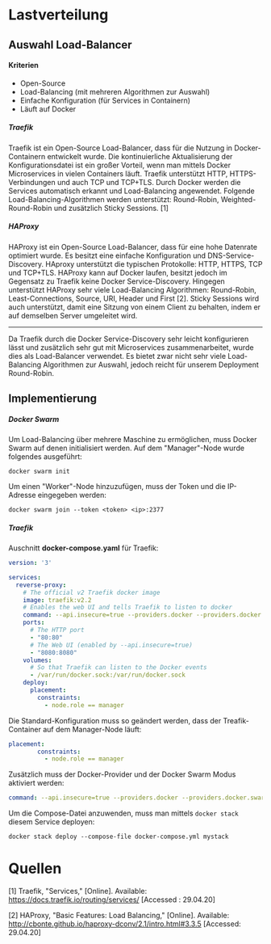 # Lastverteilung

## Auswahl Load-Balancer

#### Kriterien

* Open-Source
* Load-Balancing (mit mehreren Algorithmen zur Auswahl)
* Einfache Konfiguration (für Services in Containern)
* Läuft auf Docker

##### Traefik

Traefik ist ein Open-Source Load-Balancer, dass für die Nutzung in Docker-Containern entwickelt wurde. Die kontinuierliche Aktualisierung der Konfigurationsdatei ist ein großer Vorteil, wenn man mittels Docker Microservices in vielen Containers läuft. Traefik unterstützt HTTP, HTTPS-Verbindungen und auch TCP und TCP+TLS. Durch Docker werden die Services automatisch erkannt und Load-Balancing angewendet. Folgende Load-Balancing-Algorithmen werden unterstützt: Round-Robin, Weighted-Round-Robin und zusätzlich Sticky Sessions. [1]

##### HAProxy

HAProxy ist ein Open-Source Load-Balancer, dass für eine hohe Datenrate optimiert wurde. Es besitzt eine einfache Konfiguration und DNS-Service-Discovery. HAproxy unterstützt die typischen Protokolle: HTTP, HTTPS, TCP und TCP+TLS. HAProxy kann auf Docker laufen, besitzt jedoch im Gegensatz zu Traefik keine Docker Service-Discovery. Hingegen unterstützt HAProxy sehr viele Load-Balancing Algorithmen: Round-Robin, Least-Connections, Source, URI, Header und First [2]. Sticky Sessions wird auch unterstützt, damit eine Sitzung von einem Client zu behalten, indem er auf demselben Server umgeleitet wird.

<hr>

Da Traefik durch die Docker Service-Discovery sehr leicht konfigurieren lässt und zusätzlich sehr gut mit Microservices zusammenarbeitet, wurde dies als Load-Balancer verwendet. Es bietet zwar nicht sehr viele Load-Balancing Algorithmen zur Auswahl, jedoch reicht für unserem Deployment Round-Robin.

## Implementierung

##### Docker Swarm

Um Load-Balancing über mehrere Maschine zu ermöglichen, muss Docker Swarm auf denen initialisiert werden. Auf dem "Manager"-Node wurde folgendes ausgeführt:

````
docker swarm init
````

Um einen "Worker"-Node hinzuzufügen, muss der Token und die IP-Adresse eingegeben werden:

````
docker swarm join --token <token> <ip>:2377
````

##### Traefik

Auschnitt **docker-compose.yaml** für Traefik:

````yaml
version: '3'

services:
  reverse-proxy:
    # The official v2 Traefik docker image
    image: traefik:v2.2
    # Enables the web UI and tells Traefik to listen to docker
    command: --api.insecure=true --providers.docker --providers.docker.swarmMode=true
    ports:
      # The HTTP port
      - "80:80"
      # The Web UI (enabled by --api.insecure=true)
      - "8080:8080"
    volumes:
      # So that Traefik can listen to the Docker events
      - /var/run/docker.sock:/var/run/docker.sock
    deploy:
      placement:
        constraints:
          - node.role == manager
````

Die Standard-Konfiguration muss so geändert werden, dass der Treafik-Container auf dem Manager-Node läuft:

````yaml
placement:
        constraints:
          - node.role == manager
````

Zusätzlich muss der Docker-Provider und der Docker Swarm Modus aktiviert werden:

````yaml
command: --api.insecure=true --providers.docker --providers.docker.swarmMode=true
````

Um die Compose-Datei anzuwenden, muss man mittels ``docker stack`` diesem Service deployen:

````
docker stack deploy --compose-file docker-compose.yml mystack
````



# Quellen

[1] Traefik, "Services," [Online]. Available: https://docs.traefik.io/routing/services/ [Accessed : 29.04.20]

[2] HAProxy, "Basic Features: Load Balancing," [Online]. Available: http://cbonte.github.io/haproxy-dconv/2.1/intro.html#3.3.5 [Accessed: 29.04.20]